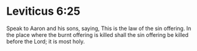 # Leviticus 6:25

Speak to Aaron and his sons, saying, This is the law of the sin offering. In the place where the burnt offering is killed shall the sin offering be killed before the Lord; it is most holy.
